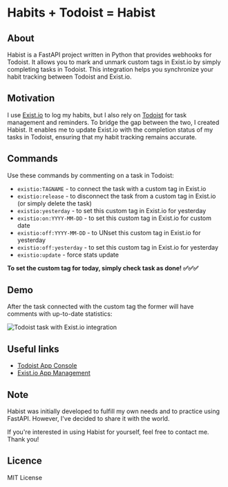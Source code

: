 # Habits + Todoist = Habist

## About

Habist is a FastAPI project written in Python that provides webhooks for Todoist. It allows you to mark and unmark
custom tags in Exist.io by simply completing tasks in Todoist. This integration helps you synchronize your habit
tracking between Todoist and Exist.io.

## Motivation

I use [Exist.io](https://exist.io/) to log my habits, but I also rely on [Todoist](https://todoist.io/) for task
management and reminders. To bridge the gap between the two, I created Habist. It enables me to update Exist.io with the
completion status of my tasks in Todoist, ensuring that my habit tracking remains accurate.

## Commands

Use these commands by commenting on a task in Todoist:

* `existio:TAGNAME` - to connect the task with a custom tag in Exist.io
* `existio:release` - to disconnect the task from a custom tag in Exist.io (or simply delete the task)
* `existio:yesterday` - to set this custom tag in Exist.io for yesterday
* `existio:on:YYYY-MM-DD` - to set this custom tag in Exist.io for custom date
* `existio:off:YYYY-MM-DD` - to UNset this custom tag in Exist.io for yesterday
* `existio:off:yesterday` - to set this custom tag in Exist.io for yesterday
* `existio:update` - force stats update

**To set the custom tag for today, simply check task as done! ✅✅✅**

## Demo

After the task connected with the custom tag the former will have comments with up-to-date statistics:

![Todoist task with Exist.io integration](docs/images/todoist_task.png)

## Useful links

* [Todoist App Console](https://developer.todoist.com/appconsole.html)
* [Exist.io App Management](https://exist.io/account/apps/)

## Note

Habist was initially developed to fulfill my own needs and to practice using FastAPI. However, I've decided to share it
with the world.

If you're interested in using Habist for yourself, feel free to contact me. Thank you!

## Licence

MIT License

